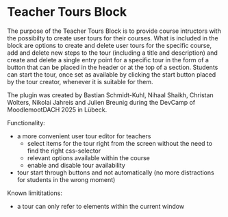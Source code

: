 # Teacher Tours Block

The purpose of the Teacher Tours Block is to provide course intructors with the possibilty to create user tours for their courses. What is included in the block are options to create and delete user tours for the specific course, add and delete new steps to the tour (including a title and description) and create and delete a single entry point for a specific tour in the form of a button that can be placed in the header or at the top of a section.
Students can start the tour, once set as available by clicking the start button placed by the tour creator, whenever it is suitable for them.

The plugin was created by Bastian Schmidt-Kuhl, Nihaal Shaikh, Christan Wolters, Nikolai Jahreis and Julien Breunig during the DevCamp of MoodlemootDACH 2025 in Lübeck.

Functionality:
- a more convenient user tour editor for teachers
  - select items for the tour right from the screen without the need to find the right css-selector
  - relevant options available within the course
  - enable and disable tour availability
- tour start through buttons and not automatically (no more distractions for students in the wrong moment)

Known limititations:
- a tour can only refer to elements within the current window
